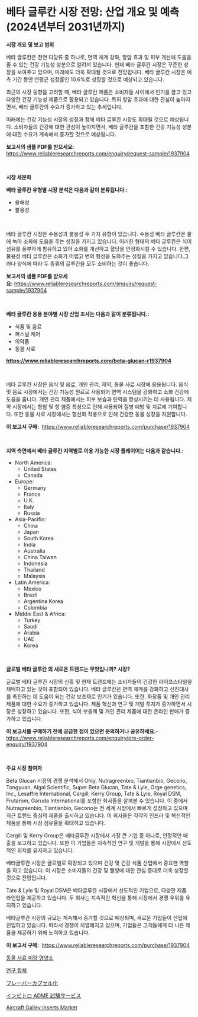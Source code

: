 <p><h1>베타 글루칸 시장 전망: 산업 개요 및 예측 (2024년부터 2031년까지)</h1></p><p><strong>시장 개요 및 보고 범위</strong></p>
<p><p>베타 글루칸은 천연 다당류 중 하나로, 면역 체계 강화, 항암 효과 및 피부 개선에 도움을 줄 수 있는 건강 기능성 성분으로 알려져 있습니다. 현재 베타 글루칸 시장은 꾸준한 성장을 보여주고 있으며, 미래에도 더욱 확대될 것으로 전망됩니다. 베타 글루칸 시장은 예측 기간 동안 연평균 성장률인 10.6%로 성장할 것으로 예상되고 있습니다. </p><p>최근의 시장 동향을 고려할 때, 베타 글루칸 제품은 소비자들 사이에서 인기를 끌고 있고 다양한 건강 기능성 제품으로 활용되고 있습니다. 특히 항암 효과에 대한 관심이 높아지면서, 베타 글루칸의 수요가 증가하고 있는 추세입니다.</p><p>미래에는 건강 기능성 시장의 성장과 함께 베타 글루칸 시장도 확대될 것으로 예상됩니다. 소비자들의 건강에 대한 관심이 높아지면서, 베타 글루칸을 포함한 건강 기능성 성분에 대한 수요가 계속해서 증가할 것으로 예상됩니다.</p></p>
<p><strong>보고서의 샘플 PDF를 받으세요:</strong> <a href="https://www.reliableresearchreports.com/enquiry/request-sample/1937904">https://www.reliableresearchreports.com/enquiry/request-sample/1937904</a></p>
<p>&nbsp;</p>
<p><strong>시장 세분화</strong></p>
<p><strong>베타 글루칸 유형별 시장 분석은 다음과 같이 분류됩니다.:</strong></p>
<p><ul><li>용해성</li><li>불용성</li></ul></p>
<p>&nbsp;</p>
<p><p>베타 글루칸 시장은 수용성과 불용성 두 가지 유형이 있습니다. 수용성 베타 글루칸은 물에 녹아 소화에 도움을 주는 성질을 가지고 있습니다. 이러한 형태의 베타 글루칸은 식이 섬유를 풍부하게 함유하고 있어 소화를 개선하고 혈당을 안정화시킬 수 있습니다. 한편, 불용성 베타 글루칸은 소화가 어렵고 변의 형성을 도와주는 성질을 가지고 있습니다.그러나 양식에 따라 두 종류의 글루칸을 모두 소비하는 것이 좋습니다.</p></p>
<p><strong>보고서의 샘플 PDF를 받으세요:</strong>&nbsp;<a href="https://www.reliableresearchreports.com/enquiry/request-sample/1937904">https://www.reliableresearchreports.com/enquiry/request-sample/1937904</a></p>
<p>&nbsp;</p>
<p><strong> 베타 글루칸 응용 분야별 시장 산업 조사는 다음과 같이 분류됩니다.:</strong></p>
<p><ul><li>식품 및 음료</li><li>퍼스널 케어</li><li>의약품</li><li>동물 사료</li></ul></p>
<p><strong><a href="https://www.reliableresearchreports.com/beta-glucan-r1937904">https://www.reliableresearchreports.com/beta-glucan-r1937904</a></strong></p>
<p>&nbsp;</p>
<p><p>베타 글루칸 시장은 음식 및 음료, 개인 관리, 제약, 동물 사료 시장에 응용됩니다. 음식 및 음료 시장에서는 건강 기능성 원료로 사용되어 면역 시스템을 강화하고 소화 건강에 도움을 줍니다. 개인 관리 제품에서는 피부 보습과 탄력을 향상시키는 데 사용됩니다. 제약 시장에서는 항암 및 항 염증 특성으로 인해 사용되어 질병 예방 및 치료에 기여합니다. 또한 동물 사료 시장에서는 항산화 작용으로 인해 건강한 동물 성장을 지원합니다.</p></p>
<p><strong>이 보고서 구매:</strong>&nbsp; <a href="https://www.reliableresearchreports.com/purchase/1937904">https://www.reliableresearchreports.com/purchase/1937904</a></p>
<p>&nbsp;</p>
<p><strong>지역 측면에서 베타 글루칸 지역별로 이용 가능한 시장 플레이어는 다음과 같습니다.:</strong></p>
<p><ul>
    <li>
        North America:
        <ul>
            <li>United States</li>
            <li>Canada</li>
        </ul>
    </li>
    <li>
        Europe:
        <ul>
            <li>Germany</li>
            <li>France</li>
            <li>U.K.</li>
            <li>Italy</li>
            <li>Russia</li>
        </ul>
    </li>
    <li>
        Asia-Pacific:
        <ul>
            <li>China</li>
            <li>Japan</li>
            <li>South Korea</li>
            <li>India</li>
            <li>Australia</li>
            <li>China Taiwan</li>
            <li>Indonesia</li>
            <li>Thailand</li>
            <li>Malaysia</li>
        </ul>
    </li>
    <li>
        Latin America:
        <ul>
            <li>Mexico</li>
            <li>Brazil</li>
            <li>Argentina Korea</li>
            <li>Colombia</li>
        </ul>
    </li>
    <li>
        Middle East & Africa:
        <ul>
            <li>Turkey</li>
            <li>Saudi</li>
            <li>Arabia</li>
            <li>UAE</li>
            <li>Korea</li>
        </ul>
    </li>
    </ul></p>
<p>&nbsp;</p>
<p><strong>글로벌 베타 글루칸 의 새로운 트렌드는 무엇입니까? 시장?</strong></p>
<p><p>글로벌 베타 글루칸 시장의 신흥 및 현재 트렌드에는 소비자들이 건강한 라이프스타일을 채택하고 있는 것이 포함되어 있습니다. 베타 글루칸은 면역 체계를 강화하고 신진대사를 촉진하는 데 도움이 되는 건강 보조제로 인기가 있습니다. 또한, 화장품 및 개인 관리 제품에 대한 수요가 증가하고 있습니다. 제품 혁신과 연구 및 개발 투자가 증가하면서 시장은 성장하고 있습니다. 또한, 식이 보충제 및 개인 관리 제품에 대한 온라인 판매가 증가하고 있습니다.</p></p>
<p><strong>이 보고서를 구매하기 전에 궁금한 점이 있으면 문의하거나 공유하세요.</strong>- <a href="https://www.reliableresearchreports.com/enquiry/pre-order-enquiry/1937904">https://www.reliableresearchreports.com/enquiry/pre-order-enquiry/1937904</a></p>
<p>&nbsp;</p>
<p><strong>주요 시장 참여자</strong></p>
<p><p>Beta Glucan 시장의 경쟁 분석에서 Ohly, Nutragreenbio, Tiantianbio, Gecono, Tongyuan, Algal Scientific, Super Beta Glucan, Tate & Lyle, Orge genetics, Inc., Lesaffre International, Cargill, Kerry Group, Tate & Lyle, Royal DSM, Frutarom, Garuda International를 포함한 회사들을 살펴볼 수 있습니다. 이 중에서 Nutragreenbio, Tiantianbio, Gecono는 전 세계 시장에서 빠르게 성장하고 있으며 최근 트렌드 중심의 제품을 출시하고 있습니다. 이 회사들은 각각의 인프라 및 혁신적인 제품을 통해 시장 점유율을 확대하고 있습니다. </p><p>Cargill 및 Kerry Group은 베타글루칸 시장에서 가장 큰 기업 중 하나로, 안정적인 매출을 보고하고 있습니다. 또한 이 기업들은 지속적인 연구 및 개발을 통해 시장에서 선도적인 위치를 유지하고 있습니다. </p><p>베타글루칸 시장은 글로벌로 확장되고 있으며 건강 및 건강 식품 산업에서 중요한 역할을 하고 있습니다. 이 시장은 소비자들의 건강 및 웰빙에 대한 관심 증대로 더욱 성장할 것으로 전망됩니다. </p><p>Tate & Lyle 및 Royal DSM은 베타글루칸 시장에서 선도적인 기업으로, 다양한 제품 라인업을 제공하고 있습니다. 두 회사는 지속적인 혁신을 통해 시장에서 경쟁 우위를 유지하고 있습니다. </p><p>베타글루칸 시장의 규모는 계속해서 증가할 것으로 예상되며, 새로운 기업들이 산업에 진입하고 있습니다. 따라서 경쟁이 치열해지고 있으며, 기업들은 고객들에게 더 나은 제품을 제공하기 위해 노력하고 있습니다.</p></p>
<p><strong>이 보고서 구매:</strong>&nbsp;&nbsp;<a href="https://www.reliableresearchreports.com/purchase/1937904">https://www.reliableresearchreports.com/purchase/1937904</a></p>
<p><p><a href="https://medium.com/@marchall15/%EB%8F%99%EB%AC%BC-%EC%82%AC%EB%A3%8C-%EB%AF%B8%EB%84%A4%EB%9E%84-%EC%8B%9C%EC%9E%A5%EC%9D%80-%EC%8B%9C%EC%9E%A5-%EC%A0%90%EC%9C%A0%EC%9C%A8-%EC%8B%9C%EC%9E%A5-%EB%8F%99%ED%96%A5-%EB%B0%8F-%EC%8B%9C%EC%9E%A5-%EC%84%B1%EC%9E%A5%EC%97%90-%EA%B4%80%ED%95%9C-%EC%A0%95%EB%B3%B4%EB%A5%BC-%EC%A0%9C%EA%B3%B5%ED%95%A9%EB%8B%88%EB%8B%A4-8423b25bbe54">동물 사료 미량 영양소</a></p><p><a href="https://medium.com/@abelusikowski95672023/%EC%97%B0%EA%B5%AC-%ED%95%AD%EC%B2%B4-%EC%8B%9C%EC%9E%A5-%EB%A9%94%ED%8A%B8%EB%A6%AD%EC%8A%A4%EC%9D%98-%ED%95%B4%EB%8F%85-%EC%8B%9C%EC%9E%A5-%EC%A0%90%EC%9C%A0%EC%9C%A8-%ED%8A%B8%EB%A0%8C%EB%93%9C-%EB%B0%8F-%EC%84%B1%EC%9E%A5-%EC%96%91%EC%83%81-9e1041bdca4c">연구 항체</a></p><p><a href="https://medium.com/@twiladurgan2023/%E5%91%B3%E3%81%AE%E9%96%89%E3%81%98%E8%BE%BC%E3%82%81%E5%B8%82%E5%A0%B4%E3%83%AC%E3%83%9D%E3%83%BC%E3%83%88%E3%81%AF-%E3%81%93%E3%81%AE%E5%B8%82%E5%A0%B4%E3%81%AE%E6%9C%80%E6%96%B0%E3%81%AE%E3%83%88%E3%83%AC%E3%83%B3%E3%83%89%E3%82%84%E6%88%90%E9%95%B7%E3%81%AE%E6%A9%9F%E4%BC%9A%E3%82%92%E6%98%8E%E3%82%89%E3%81%8B%E3%81%AB%E3%81%97%E3%81%BE%E3%81%99-17166aa3c078">フレーバーカプセル化</a></p><p><a href="https://medium.com/@stevenhuson95/2024%E5%B9%B4%E3%81%8B%E3%82%892031%E5%B9%B4%E3%81%BE%E3%81%A7%E3%81%AE%E6%9C%9F%E9%96%93%E3%81%AB%E4%BA%88%E6%B8%AC%E3%81%95%E3%82%8C%E3%82%8B-%E4%BD%93%E5%A4%96adme%E3%83%86%E3%82%B9%E3%83%88%E3%82%B5%E3%83%BC%E3%83%93%E3%82%B9%E5%B8%82%E5%A0%B4%E3%81%AE%E5%88%86%E6%9E%90%E3%81%A8%E8%A6%8F%E6%A8%A1%E4%BA%88%E6%B8%AC-306eb718c809">インビトロ ADME 試験サービス</a></p><p><a href="https://view.publitas.com/reportprime-1/aircraft-galley-inserts-market-insights-into-market-cagr-market-trends-and-growth-strategies/">Aircraft Galley Inserts Market</a></p></p>